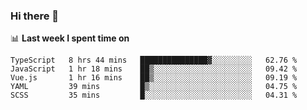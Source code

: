 ### Hi there 👋

<!--
**DBvc/DBvc** is a ✨ _special_ ✨ repository because its `README.md` (this file) appears on your GitHub profile.

Here are some ideas to get you started:

- 🔭 I’m currently working on ...
- 🌱 I’m currently learning ...
- 👯 I’m looking to collaborate on ...
- 🤔 I’m looking for help with ...
- 💬 Ask me about ...
- 📫 How to reach me: ...
- 😄 Pronouns: ...
- ⚡ Fun fact: ...
-->

📊 **Last week I spent time on**
<!--START_SECTION:waka-->
```text
TypeScript   8 hrs 44 mins   ███████████████▓░░░░░░░░░   62.76 % 
JavaScript   1 hr 18 mins    ██▒░░░░░░░░░░░░░░░░░░░░░░   09.42 % 
Vue.js       1 hr 16 mins    ██▒░░░░░░░░░░░░░░░░░░░░░░   09.19 % 
YAML         39 mins         █▒░░░░░░░░░░░░░░░░░░░░░░░   04.75 % 
SCSS         35 mins         █░░░░░░░░░░░░░░░░░░░░░░░░   04.31 % 
```
<!--END_SECTION:waka-->
